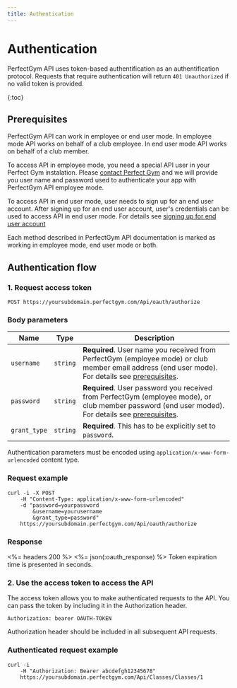 ```yaml
---
title: Authentication
---
```


# Authentication

PerfectGym API uses token-based authentification as an authentification protocol. 
Requests that require authentication will return `401 Unauthorized` if no valid token
is provided. 

{:toc}


## <a name="prerequisites"></a>Prerequisites

PerfectGym API can work in employee or end user mode. 
In employee mode API works on behalf of a club employee.
In end user mode API works on behalf of a club member.

To access API in employee mode, you need a special API user in your Perfect Gym instalation. 
Please [contact Perfect Gym](mailto:pomoc@perfectgym.com) and we will provide you user name
and password used to authenticate your app with PerfectGym API employee mode.

To access API in end user mode, user needs to sign up for an end user account. After signing up
for an end user account, user's credentials can be used to access API in end user mode. 
For details see [signing up for end user account][SignUpForEndUserAccount]

Each method described in PerfectGym API documentation is marked as working in employee mode, end user mode or both.



## Authentication flow

### 1. Request access token

	POST https://yoursubdomain.perfectgym.com/Api/oauth/authorize


### Body parameters

Name | Type | Description
-----|------|--------------
`username`  |`string` | **Required**. User name you received from PerfectGym (employee mode) or club member email address (end user mode). For details see [prerequisites](#prerequisites).
`password`  |`string` | **Required**. User password you received from PerfectGym (employee mode), or club member password (end user moded). For details see [prerequisites](#prerequisites).
`grant_type`|`string` | **Required**. This has to be explicitly set to `password`.

Authentication parameters must be encoded using `application/x-www-form-urlencoded` content type.


### Request example

``` command-line
curl -i -X POST 
	-H "Content-Type: application/x-www-form-urlencoded" 
	-d "password=yourpassword
		&username=yourusername
		&grant_type=password" 
	https://yoursubdomain.perfectgym.com/Api/oauth/authorize
```


### Response

<%= headers 200 %>
<%= json(:oauth_response) %>
Token expiration time is presented in seconds.



### 2. Use the access token to access the API

The access token allows you to make authenticated requests to the API. 
You can pass the token by including it in the Authorization header.

	Authorization: bearer OAUTH-TOKEN

Authorization header should be included in all subsequent API requests.


### Authenticated request example

``` command-line
curl -i 
	-H "Authorization: Bearer abcdefgh12345678" 	
	https://yoursubdomain.perfectgym.com/Api/Classes/Classes/1
```


[SignUpForEndUserAccount]: /api/users/passwordupdatingandvalidation#signup



